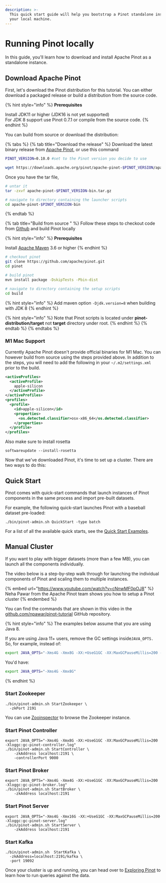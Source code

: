 ```yaml
---
description: >-
  This quick start guide will help you bootstrap a Pinot standalone instance on
  your local machine.
---
```


# Running Pinot locally

In this guide, you'll learn how to download and install Apache Pinot as a standalone instance.

## Download Apache Pinot

First, let's download the Pinot distribution for this tutorial. You can either download a packaged release or build a distribution from the source code.

{% hint style="info" %}
**Prerequisites**

Install JDK11 or higher (JDK16 is not yet supported)\
For JDK 8 support use Pinot 0.7.1 or compile from the source code.
{% endhint %}

You can build from source or download the distribution:

{% tabs %}
{% tab title="Download the release" %}
Download the latest binary release from [Apache Pinot](https://pinot.apache.org/download/), or use this command

```bash
PINOT_VERSION=0.10.0 #set to the Pinot version you decide to use

wget https://downloads.apache.org/pinot/apache-pinot-$PINOT_VERSION/apache-pinot-$PINOT_VERSION-bin.tar.gz
```

Once you have the tar file,

```bash
# untar it
tar -zxvf apache-pinot-$PINOT_VERSION-bin.tar.gz

# navigate to directory containing the launcher scripts
cd apache-pinot-$PINOT_VERSION-bin
```
{% endtab %}

{% tab title="Build from source " %}
Follow these steps to checkout code from [Github](https://github.com/apache/pinot) and build Pinot locally

{% hint style="info" %}
**Prerequisites**

Install [Apache Maven](https://maven.apache.org/install.html) 3.6 or higher
{% endhint %}

```bash
# checkout pinot
git clone https://github.com/apache/pinot.git
cd pinot

# build pinot
mvn install package -DskipTests -Pbin-dist

# navigate to directory containing the setup scripts
cd build
```

{% hint style="info" %}
Add maven option `-Djdk.version=8` when building with JDK 8
{% endhint %}

{% hint style="info" %}
Note that Pinot scripts is located under **pinot-distribution/target** not **target** directory under root.
{% endhint %}
{% endtab %}
{% endtabs %}

### M1 Mac Support

Currently Apache Pinot doesn't provide official binaries for M1 Mac. You can however build from source using the steps provided above. In addition to the steps, you will need to add the following in your `~/.m2/settings.xml`  prior to the build.

```xml
<activeProfiles>
  <activeProfile>
    apple-silicon
  </activeProfile>
</activeProfiles>
<profiles>
  <profile>
    <id>apple-silicon</id>
    <properties>
      <os.detected.classifier>osx-x86_64</os.detected.classifier>
    </properties>
  </profile>
</profiles>
```

Also make sure to install rosetta

`softwareupdate --install-rosetta`

Now that we've downloaded Pinot, it's time to set up a cluster. There are two ways to do this:

## Quick Start

Pinot comes with quick-start commands that launch instances of Pinot components in the same process and import pre-built datasets.

For example, the following quick-start launches Pinot with a baseball dataset pre-loaded:

```
./bin/pinot-admin.sh QuickStart -type batch
```

For a list of all the available quick starts, see the [Quick Start Examples](quick-start.md).

## Manual Cluster

If you want to play with bigger datasets (more than a few MB), you can launch all the components individually.

The video below is a step-by-step walk through for launching the individual components of Pinot and scaling them to multiple instances.

{% embed url="https://www.youtube.com/watch?v=cNnwMF0pOJ8" %}
Neha Pawar from the Apache Pinot team shows you how to setup a Pinot cluster
{% endembed %}

You can find the commands that are shown in this video in the [github.com/npawar/pinot-tutorial](https://github.com/npawar/pinot-tutorial) GitHub repository.

{% hint style="info" %}
The examples below assume that you are using Java 8.

If you are using Java 11+ users, remove the GC settings inside`JAVA_OPTS.` So, for example, instead of:

```bash
export JAVA_OPTS="-Xms4G -Xmx8G -XX:+UseG1GC -XX:MaxGCPauseMillis=200 -Xloggc:gc-pinot-controller.log"
```

You'd have:

```bash
export JAVA_OPTS="-Xms4G -Xmx8G"
```
{% endhint %}

### Start Zookeeper

```
./bin/pinot-admin.sh StartZookeeper \
  -zkPort 2191
```

You can use [Zooinspector](https://github.com/zzhang5/zooinspector) to browse the Zookeeper instance.

### Start Pinot Controller

```
export JAVA_OPTS="-Xms4G -Xmx8G -XX:+UseG1GC -XX:MaxGCPauseMillis=200 -Xloggc:gc-pinot-controller.log"
./bin/pinot-admin.sh StartController \
    -zkAddress localhost:2191 \
    -controllerPort 9000
```

### Start Pinot Broker

```
export JAVA_OPTS="-Xms4G -Xmx4G -XX:+UseG1GC -XX:MaxGCPauseMillis=200 -Xloggc:gc-pinot-broker.log"
./bin/pinot-admin.sh StartBroker \
    -zkAddress localhost:2191
```

### Start Pinot Server

```
export JAVA_OPTS="-Xms4G -Xmx16G -XX:+UseG1GC -XX:MaxGCPauseMillis=200 -Xloggc:gc-pinot-server.log"
./bin/pinot-admin.sh StartServer \
    -zkAddress localhost:2191
```

### Start Kafka

```
./bin/pinot-admin.sh  StartKafka \ 
  -zkAddress=localhost:2191/kafka \
  -port 19092
```

Once your cluster is up and running, you can head over to [Exploring Pinot](../components/exploring-pinot.md) to learn how to run queries against the data.
